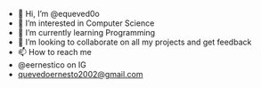 - 👋 Hi, I’m @equeved0o
- 👀 I’m interested in Computer Science
- 🌱 I’m currently learning Programming
- 💞️ I’m looking to collaborate on all my projects and get feedback
- 📫 How to reach me 
-   @eernestico on IG
-   quevedoernesto2002@gmail.com 

<!---
equeved0o/equeved0o is a ✨ special ✨ repository because its `README.md` (this file) appears on your GitHub profile.
You can click the Preview link to take a look at your changes.
--->
